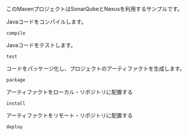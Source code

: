 このMavenプロジェクトはSonarQubeとNexusを利用するサンプルです。

Javaコードをコンパイルします。
```
compile
```

Javaコードをテストします。
```
test
```

コードをパッケージ化し、プロジェクトのアーティファクトを生成します。
```
package
```

アーティファクトをローカル・リポジトリに配置する
```
install
```

アーティファクトをリモート・リポジトリに配置する
```
deploy
```
